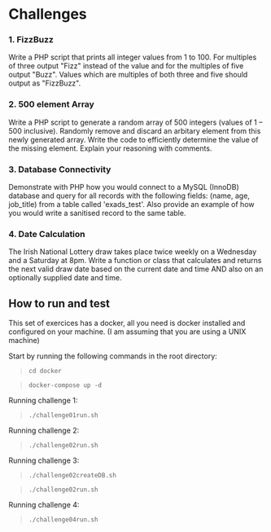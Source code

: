 # Challenges

### 1. FizzBuzz
Write a PHP script that prints all integer values from 1 to 100.
For multiples of three output "Fizz" instead of the value and for the multiples of five output "Buzz".
Values which are multiples of both three and five should output as "FizzBuzz".

### 2. 500 element Array
Write a PHP script to generate a random array of 500 integers (values of 1 – 500 inclusive).
Randomly remove and discard an arbitary element from this newly generated array.
Write the code to efficiently determine the value of the missing element.
Explain your reasoning with comments.

### 3. Database Connectivity
Demonstrate with PHP how you would connect to a MySQL (InnoDB) database and query for all
records with the following fields: (name, age, job_title) from a table called 'exads_test'.
Also provide an example of how you would write a sanitised record to the same table.

### 4. Date Calculation
The Irish National Lottery draw takes place twice weekly on a Wednesday and a Saturday at 8pm.
Write a function or class that calculates and returns the next valid draw date based on the current
date and time AND also on an optionally supplied date and time.

## How to run and test

This set of exercices has a docker, all you need is docker installed and configured on your machine.
(I am assuming that you are using a UNIX machine)

Start by running the following commands in the root directory:
> `cd docker`

> `docker-compose up -d`

Running challenge 1:
> `./challenge01run.sh`

Running challenge 2:
> `./challenge02run.sh`

Running challenge 3:
> `./challenge02createDB.sh`

> `./challenge02run.sh`

Running challenge 4:
> `./challenge04run.sh`

